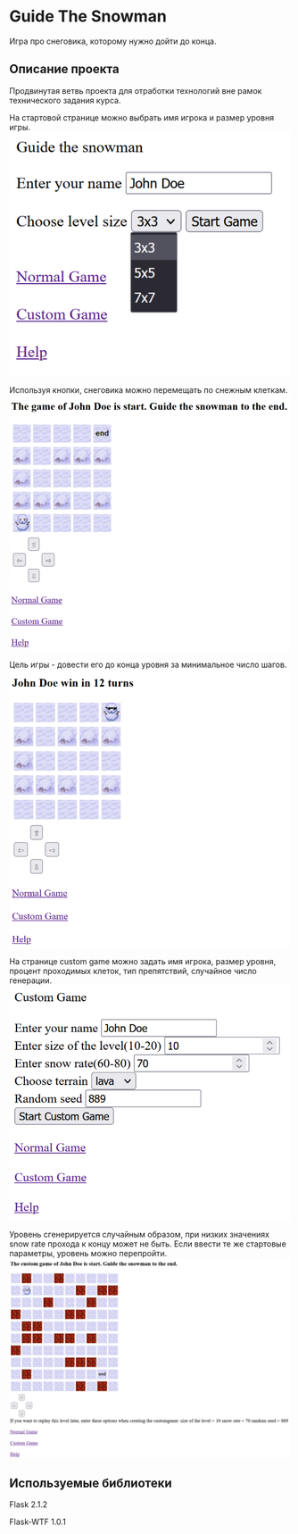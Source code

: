 <h1>Guide The Snowman</h1>

Игра про снеговика, которому нужно дойти до конца.

<h2>Описание проекта</h2>

Продвинутая ветвь проекта для отработки технологий вне рамок технического задания курса.

На стартовой странице можно выбрать имя игрока и размер уровня игры.
![пример1](https://github.com/BoardGamer44/guide_the_snowman/blob/advance/screenshots/Screenshot1.png)

Используя кнопки, снеговика можно перемещать по снежным клеткам.
![пример2](https://github.com/BoardGamer44/guide_the_snowman/blob/advance/screenshots/Screenshot2.png)

Цель игры - довести его до конца уровня за минимальное число шагов.
![пример3](https://github.com/BoardGamer44/guide_the_snowman/blob/advance/screenshots/Screenshot3.png)

На странице custom game можно задать имя игрока, размер уровня, процент проходимых клеток, тип препятствий, случайное число генерации.
![пример4](https://github.com/BoardGamer44/guide_the_snowman/blob/advance/screenshots/Screenshot4.png)

Уровень сгенерируется случайным образом, при низких значениях snow rate прохода к концу может не быть.
Если ввести те же стартовые параметры, уровень можно перепройти.
![пример5](https://github.com/BoardGamer44/guide_the_snowman/blob/advance/screenshots/Screenshot5.png)


<h2>Используемые библиотеки</h2>

Flask              2.1.2

Flask-WTF          1.0.1
